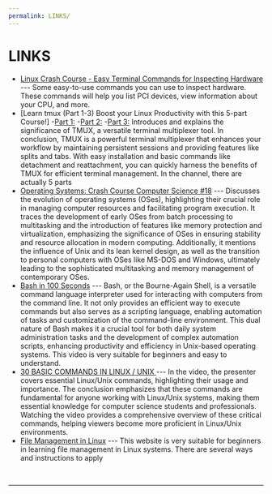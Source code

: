 ```yaml
---
permalink: LINKS/
---
```

# LINKS

* [Linux Crash Course - Easy Terminal Commands for Inspecting Hardware](https://youtu.be/oGyJr-iUwt8?si=59V2boc0XfmlFekg) --- 
Some easy-to-use commands you can use to inspect hardware. 
These commands will help you list PCI devices, view information about your CPU, and more.
* [Learn tmux (Part 1-3) Boost your Linux Productivity with this 5-part Course!]
  -[Part 1:](https://www.youtube.com/watch?v=UxbiDtEXuxg)
  -[Part 2:](https://www.youtube.com/watch?v=0x4OcL6ejB4)
  -[Part 3:](https://www.youtube.com/watch?v=OxscYpQsz_c)
  Introduces and explains the significance of TMUX, a versatile terminal multiplexer tool.
  In conclusion, TMUX is a powerful terminal multiplexer that enhances your workflow by maintaining persistent sessions and providing features like splits and tabs.
  With easy installation and basic commands like detachment and reattachment, you can quickly harness the benefits of TMUX for efficient terminal management.
  In the channel, there are actually 5 parts
* [Operating Systems: Crash Course Computer Science #18](https://www.youtube.com/watch?v=26QPDBe-NB8) --- Discusses the evolution of operating systems (OSes), highlighting their crucial role in managing computer resources and facilitating program execution. It traces the development of early OSes from batch processing to multitasking and the introduction of features like memory protection and virtualization, emphasizing the significance of OSes in ensuring stability and resource allocation in modern computing. Additionally, it mentions the influence of Unix and its lean kernel design, as well as the transition to personal computers with OSes like MS-DOS and Windows, ultimately leading to the sophisticated multitasking and memory management of contemporary OSes.
* [Bash in 100 Seconds](https://www.youtube.com/watch?v=I4EWvMFj37g) --- Bash, or the Bourne-Again Shell, is a versatile command language interpreter used for interacting with computers from the command line. It not only provides an efficient way to execute commands but also serves as a scripting language, enabling automation of tasks and customization of the command-line environment. This dual nature of Bash makes it a crucial tool for both daily system administration tasks and the development of complex automation scripts, enhancing productivity and efficiency in Unix-based operating systems. This video is very suitable for beginners and easy to understand.
* [30 BASIC COMMANDS IN LINUX / UNIX ](https://www.youtube.com/watch?v=rFwdniyo0CM) --- In the video, the presenter covers essential Linux/Unix commands, highlighting their usage and importance. The conclusion emphasizes that these commands are fundamental for anyone working with Linux/Unix systems, making them essential knowledge for computer science students and professionals. Watching the video provides a comprehensive overview of these critical commands, helping viewers become more proficient in Linux/Unix environments.
* [File Management in Linux](https://www.geeksforgeeks.org/file-management-in-linux/) --- This website is very suitable for beginners in learning file management in Linux systems. There are several ways and instructions to apply
<br>
<hr>
